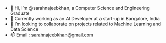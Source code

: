 - 👋 Hi, I’m @sarahnajeebkhan, a Computer Science and Engineering Graduate
- 👀 Currently working as an AI Developer at a start-up in Bangalore, India
- 💞️ I’m looking to collaborate on projects related to Machine Learning and Data Science
- 📫 Email : sarahnajeebkhan@gmail.com

<!---
sarahnajeebkhan/sarahnajeebkhan is a ✨ special ✨ repository because its `README.md` (this file) appears on your GitHub profile.
You can click the Preview link to take a look at your changes.
--->
